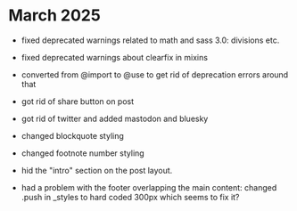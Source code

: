 # March 2025

- fixed deprecated warnings related to math and sass 3.0: divisions etc.
- fixed deprecated warnings about clearfix in mixins
- converted from @import to @use to get rid of deprecation errors around that

- got rid of share button on post
- got rid of twitter and added mastodon and bluesky
- changed blockquote styling
- changed footnote number styling
- hid the "intro" section on the post layout. 

- had a problem with the footer overlapping the main content: changed .push in _styles to hard coded 300px which seems to fix it?